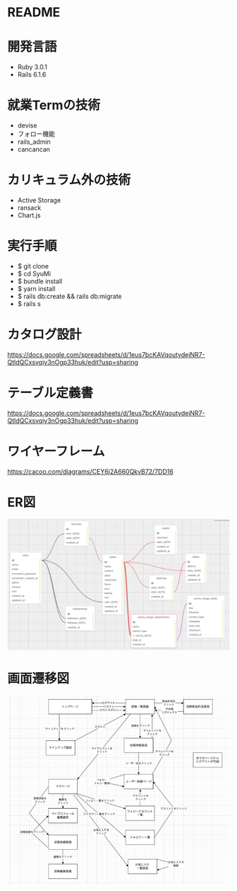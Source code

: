 # README
# 開発言語
* Ruby 3.0.1
* Rails 6.1.6
# 就業Termの技術
* devise
* フォロー機能
* rails_admin
* cancancan
# カリキュラム外の技術
* Active Storage
* ransack
* Chart.js
# 実行手順
* $ git clone
* $ cd SyuMi
* $ bundle install
* $ yarn install
* $ rails db:create && rails db:migrate
* $ rails s
# カタログ設計
https://docs.google.com/spreadsheets/d/1eus7bcKAVqoutydejNR7-QtldQCxsvqiy3nOgp33huk/edit?usp=sharing
# テーブル定義書
https://docs.google.com/spreadsheets/d/1eus7bcKAVqoutydejNR7-QtldQCxsvqiy3nOgp33huk/edit?usp=sharing
# ワイヤーフレーム
https://cacoo.com/diagrams/CEY6j2A660QkvB72/7DD16
# ER図
![ER図](image/4BE6235A-DEA5-4526-AADD-A94899C6C5F4.png)
# 画面遷移図
![画面遷移図](image/28047A9A-32CD-4AC2-9290-48E366FE528F.png)


[def]: image/
